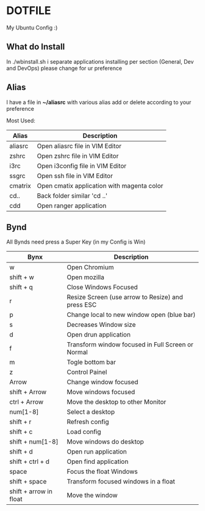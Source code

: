 # DOTFILE
My Ubuntu Config :)

## What do Install
In ./wbinstall.sh i separate applications installing per section (General, Dev and DevOps) please change for ur preference

## Alias

I have a file in __~/aliasrc__ with various alias add or delete according to your preference

Most Used:

| Alias 	| Description 	                                      |
|-------	|-------------	                                      |
| aliasrc      	| Open aliasrc file in VIM Editor            	  |
| zshrc      	  | Open zshrc file in VIM Editor   	            |
| i3rc      	  | Open i3config file in VIM Editor             	|
| ssgrc      	  | Open ssh file in VIM Editor             	    |
| cmatrix      	| Open cmatix application with magenta color    |
| cd..      	  | Back folder similar 'cd ..'                   |
| cdd           | Open ranger application                       |



## Bynd

All Bynds need press a Super Key (in my Config is Win)

| Bynx   	                | Description 	                                    |
|-------	                |-------------	                                    |
| w                       | Open Chromium                                     |
| shift + w               | Open mozilla                                      |
| shift + q               | Close Windows Focused                             | 
| r                       | Resize Screen (use arrow to Resize) and press ESC |
| p                       | Change local to new window open (blue bar)        |
| s                       | Decreases Window size                             |         
| d                       | Open drun application                             |
| f                       | Transform window focused in Full Screen or Normal |
| m                       | Togle bottom bar                                  |             
| z                       | Control Painel                                    |             
| Arrow                   | Change window focused                             |             
| shift + Arrow           | Move windows focused                              |      
| ctrl  + Arrow           | Move the desktop to other Monitor                 |            
| num[1-8]                | Select a desktop                                  |
| shift + r               | Refresh config                                    |
| shift + c               | Load config                                       |
| shift + num[1-8]        | Move windows do desktop                           |
| shift + d               | Open run application                              |
| shift + ctrl + d        | Open find application                             |
| space                   | Focus the float Windows                           |
| shift + space           | Transform focused windows in a float              |
| shift + arrow in float  | Move the window                                   |